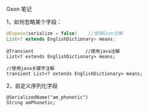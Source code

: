 Gson 笔记 

1，如何忽略某个字段：
```java
@Expose(serialize = false)    //使用Gson注解
List<? extends EnglishDictionary> means;
```
```
@Transient                   //使用java注解
List<? extends EnglishDictionary> means;
```
```
//使用java关键字注解
transient List<? extends EnglishDictionary> means;
```
2，自定义序列化字段
```
@SerializedName("am_phonetic")
String amPhonetic;
```
